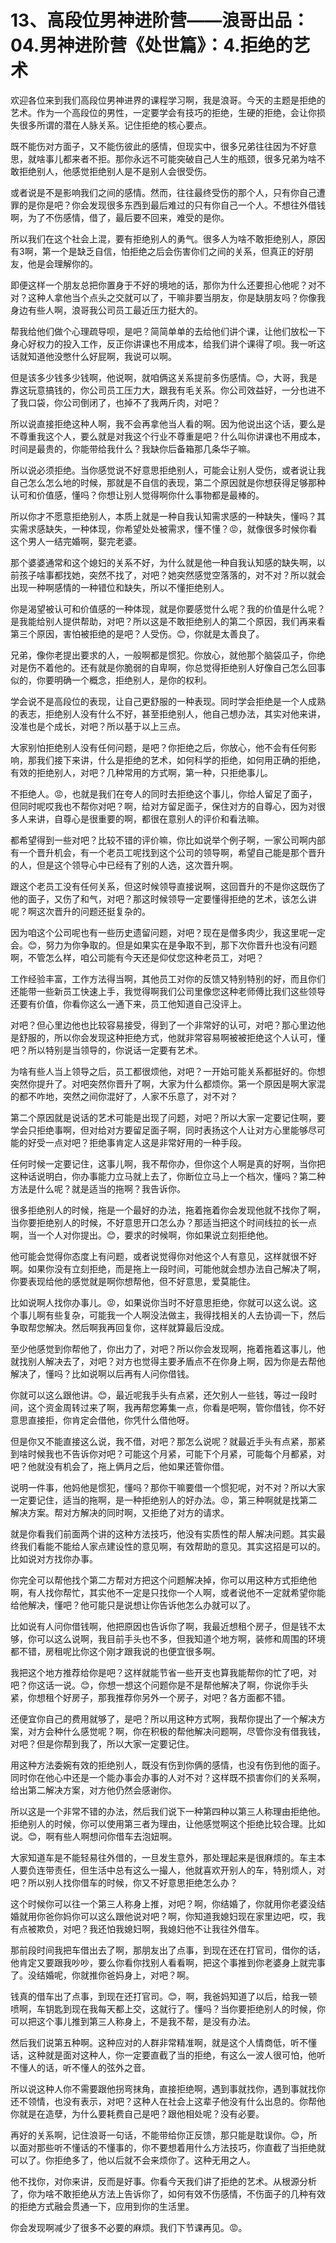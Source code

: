 # 13、高段位男神进阶营——浪哥出品：04.男神进阶营《处世篇》：4.拒绝的艺术

欢迎各位来到我们高段位男神进界的课程学习啊，我是浪哥。今天的主题是拒绝的艺术。作为一个高段位的男性，一定要学会有技巧的拒绝，生硬的拒绝，会让你损失很多所谓的潜在人脉关系。记住拒绝的核心要点。

既不能伤对方面子，又不能伤彼此的感情，但现实中，很多兄弟往往因为不好意思，就啥事儿都来者不拒。那你永远不可能突破自己人生的瓶颈，很多兄弟为啥不敢拒绝别人，他感觉拒绝别人是不是别人会很受伤。

或者说是不是影响我们之间的感情。然而，往往最终受伤的那个人，只有你自己遭罪的是你是吧？你会发现很多东西到最后难过的只有你自己一个人。不想往外借钱啊，为了不伤感情，借了，最后要不回来，难受的是你。

所以我们在这个社会上混，要有拒绝别人的勇气。很多人为啥不敢拒绝别人，原因有3啊，第一个是缺乏自信，怕拒绝之后会伤害你们之间的关系，但真正的好朋友，他是会理解你的。

即便这样一个朋友总把你置身于不好的境地的话，那你为什么还要担心他呢？对不对？这种人拿他当个点头之交就可以了，干嘛非要当朋友，你是缺朋友吗？你像我身边有些人啊，浪哥我公司员工最近压力挺大的。

帮我给他们做个心理疏导呗，是吧？简简单单的去给他们讲个课，让他们放松一下身心好权力的投入工作，反正你讲课也不用成本，给我们讲个课得了呗。我一听这话就知道他没憋什么好屁啊，我说可以啊。

但是该多少钱多少钱啊，他说啊，就咱俩这关系提前多伤感情。😊，大哥，我是靠这玩意搞钱的，你公司员工压力大，跟我有毛关系。你公司效益好，一分也进不了我口袋，你公司倒闭了，也掉不了我两斤肉，对吧？

所以说直接拒绝这种人啊，我不会再拿他当人看的啊。因为他说出这个话，要么是不尊重我这个人，要么就是对我这个行业不尊重是吧？什么叫你讲课也不用成本，时间是最贵的，你能带给我什么？我缺你后备箱那几条华子嘛。

所以说必须拒绝。当你感觉说不好意思拒绝别人，可能会让别人受伤，或者说让我自己怎么怎么地的时候，那就是不自信的表现，第二个原因就是你想获得足够那种认可和价值感，懂吗？你想让别人觉得啊你什么事物都是最棒的。

所以你才不愿意拒绝别人，本质上就是一种自我认知需求感的一种缺失，懂吗？其实需求感缺失，一种体现，你希望处处被需求，懂不懂？😡，就像很多时候你看这个男人一结完婚啊，娶完老婆。

那个婆婆通常和这个媳妇的关系不好，为什么就是他一种自我认知感的缺失啊，以前孩子啥事都找她，突然不找了，对吧？她突然感觉空落落的，对不对？所以就会出现一种啊感情的一种错位和缺失，所以不懂拒绝别人。

你是渴望被认可和价值感的一种体现，就是你要感觉什么呢？我的价值是什么呢？是我能给别人提供帮助，对吧？所以这是不敢拒绝别人的第二个原因，我们再来看第三个原因，害怕被拒绝的是吧？人受伤。😊，你就是太善良了。

兄弟，像你老提出要求的人，一般啊都是惯犯。你放心，就他那个脑袋瓜子，你绝对是伤不着他的。还有就是你脆弱的自卑啊，你总觉得拒绝别人好像自己怎么回事似的，你要明确一个概念，拒绝别人，是你的权利。

学会说不是高段位的表现，让自己更舒服的一种表现。同时学会拒绝是一个人成熟的表志，拒绝别人没有什么不好，甚至拒绝别人，他自己想办法，其实对他来讲，没准也是个成长，对吧？所以基于以上三点。

大家别怕拒绝别人没有任何问题，是吧？你拒绝之后，你放心，他不会有任何影响，那我们接下来讲，什么是拒绝的艺术，如何科学的拒绝，如何用正确的拒绝，有效的拒绝别人，对吧？几种常用的方式啊，第一种，只拒绝事儿。

不拒绝人。😡，也就是我们在夸人的同时去拒绝这个事儿，你给人留足了面子，但同时呢哎我也不帮你对吧？啊，给对方留足面子，保住对方的自尊心，因为对很多人来讲，自尊心是很重要的啊，都很在意别人的评价和看法嘛。

都希望得到一些对吧？比较不错的评价嘛，你比如说举个例子啊，一家公司啊内部有一个晋升机会，有一个老员工呢找到这个公司的领导啊，希望自己能是那个晋升的人，但是这个领导心中已经有了别的人选，这次晋升啊。

跟这个老员工没有任何关系，但这时候领导直接说啊，这回晋升的不是你这既伤了他的面子，又伤了和气，对吧？那这时候领导一定要懂得拒绝的艺术，该怎么讲呢？啊这次晋升的问题还挺复杂的。

因为咱这个公司呢也有一些历史遗留问题，对吧？现在是僧多肉少，我这里呢一定会。😊，努力为你争取的。但是如果实在是争取不到，那下次你晋升也没有问题啊，不管怎么样，咱公司能有今天还是仰仗您这种老员工，对吧？

工作经验丰富，工作方法得当啊，其他员工对你的反馈又特别特别的好，而且你们还能带一些新员工快速上手，我觉得啊我们公司里像您这种老师傅比我们这些领导还要有价值，你看你这么一通下来，员工他知道自己没评上。

对吧？但心里边他也比较容易接受，得到了一个非常好的认可，对吧？那心里边他是舒服的，所以你会发现这种拒绝方式，他就非常容易啊被被拒绝这个人认可，懂吧？所以特别是当领导的，你说话一定要有艺术。

为啥有些人当上领导之后，员工都很烦他，对吧？一开始可能关系都挺好的。你想突然你提升了。对吧突然你晋升了啊，大家为什么都烦你。第一个原因是啊大家混的都不咋地，突然之间你混好了，人家不乐意了，对不对？

第二个原因就是说话的艺术可能是出现了问题，对吧？所以大家一定要记住啊，要学会只拒绝事啊，但对给对方要留足面子啊，同时表扬这个人让对方心里能够尽可能的好受一点对吧？拒绝事肯定人这是非常好用的一种手段。

任何时候一定要记住，这事儿啊，我不帮你办，但你这个人啊是真的好啊，当你把这种话说明白，你办事能力立马就上去了，你断位立马上一个档次，懂吗？第二种方法是什么呢？就是适当的拖啊？我告诉你。

很多拒绝别人的时候，拖是一个最好的办法，拖着拖着你会发现他就不找你了啊，当你要拒绝别人的时候，不好意思开口怎么办？那适当把这个时间线拉的长一点啊，当一个人对你提出。😊，要求的时候啊，你如果说立刻拒绝他。

他可能会觉得你态度上有问题，或者说觉得你对他这个人有意见，这样就很不好啊。如果你没有立刻拒绝，而是拖上一段时间，可能他就会想办法自己解决了啊，你要表现给他的感觉就是啊你想帮他，但不好意思，爱莫能住。

比如说啊人找你办事儿。😡，如果说你当时不好意思拒绝，你就可以这么说。这个事儿啊有些复杂，可能我一个人啊没法做主，我得找相关的人去协调一下，然后争取帮您解决。然后啊我再回复你，这样就算最后没成。

至少他感觉到你帮他了，你出力了，对吧？所以你会发现啊，拖着拖着这事儿，他就找别人解决去了，对吧？对方也觉得主要矛盾点不在你身上啊，因为你是去帮他解决了，懂吗？比如说啊以后再有人问你借钱。

你就可以这么跟他讲。😊，最近呢我手头有点紧，还欠别人一些钱，等过一段时间，这个资金周转过来了啊，我再帮您筹集一点，你看是吧啊，管你借钱，你不好意思直接拒，你肯定会借他，你凭什么借他呀。

但是你又不能直接这么说，我不借，对吧？那怎么说呢？就最近手头有点紧，那紧到啥时候我也不告诉你对吧？可能这个月紧，可能下个月紧，可能每个月都紧，对吧？他就没有机会了，拖上俩月之后，他如果还管你借。

说明一件事，他妈他是惯犯，懂吗？那你干嘛要借一个惯犯呢，对不对？所以大家一定要记住，适当的拖啊，是一种拒绝别人的好办法。😡，第三种啊就是找第二解决方案。帮对方解决的同时啊，又拒绝了对方的请求。

就是你看我们前面两个讲的这种方法技巧，他没有实质性的帮人解决问题。其实最终我们看能不能给人家点建设性的意见啊，有效帮助的意见。其实这招是可以的。比如说对方找你办事。

你完全可以帮他找个第二方帮对方把这个问题解决掉，你可以用这种方式拒绝他啊，有人找你帮忙，其实他不一定是只找你一个人啊，或者说他不一定就希望你能给他解决，懂吧？他可能只是说想让你告诉他怎么办就可以了。

比如说有人问你借钱啊，他把原因也告诉你了啊，我最近想租个房子，但是钱不太够，你可以这么说啊，我目前手头也不多，但我知道个地方啊，装修和周围的环境都不错，房租呢比你这个刚才跟我说的也便宜很多啊。

我把这个地方推荐给你是吧？这样就能节省一些开支也算我能帮你的忙了吧，对吧？你这话一说。😊，你想一想这个问题你是不是帮他解决了啊，你说你手头紧，你想租个好房子，那我推荐你另外一个房子，对吧？各方面都不错。

还便宜你自己的费用就够了，是吧？所以用这种方式啊，我帮你提出了一个解决方案，对方会种什么感觉呢？啊，你在积极的帮他解决问题啊，尽管你没有借我钱，对吧？但是你帮到我了，所以大家一定要记住。

用这种方法委婉有效的拒绝别人，既没有伤到你俩的感情，也没有伤到他的面子。同时你在他心中还是一个能办事会办事的人对不对？这样既不损害你们的关系啊，给出第二解决方案，对方他仍然会感谢你。

所以这是一个非常不错的办法，然后我们说下一种第四种以第三人称理由拒绝他。拒绝别人的时候，你可以使用第三者为理由，让他感觉啊这个拒绝比较合理。比如说。😊，啊有些人啊想问你借车去泡妞啊。

大家知道车是不能轻易往外借的，一旦发生意外，那处理起来是很麻烦的。车主本人要负连带责任，但生活中总有这么一撮人，他就喜欢开别人的车，特别烦人，对吧？所以别人找你借车的时候，你又不好意思拒绝怎么办？

这个时候你可以往一个第三人称身上推，对吧？啊，你结婚了，你就用你老婆没结婚就用你爸你妈你可以这么跟他说对吧？啊，你知道我媳妇现在家里边吧，哎，我有点被欺负，对吧？我还怕我媳妇啊，我媳妇他不让我往外借车。

那前段时间我把车借出去了啊，那朋友出了点事，到现在还在打官司，借你的话，他肯定又要跟我吵吵，要么你看你找别人看看啊，把这个事推到你老婆身上就完事了。没结婚呢，你就推你爸妈身上，对吧？啊。

钱真的借车出了点事，到现在还打官司。😊，啊，我爸妈知道了以后，给我一顿喷啊，车钥匙到现在我每天都上交，这就行了。懂吗？当你要拒绝别人的时候，你可以把这个事儿推到第三人称身上，不是我不帮，是没有办法。

然后我们说第五种啊。这种应对的人群非常精准啊，就是这个人情商低，听不懂话，这种就是面对这种人，你一定要直截了当的拒绝，有这么一波人很可怕，他听不懂人的话，听不懂人的弦外之音。

所以说这种人你不需要跟他拐弯抹角，直接拒绝啊，遇到事就找你，遇到事就找你还不领情，也没有表示，对吧？这种人在社会上这辈子他没有什么出息的。你帮他你就是在造孽，为什么要耗费自己是吧？跟他相处呢？没有必要。

再好的关系啊，记住浪哥一句话，不能带给你正反馈，那只能是耽误你。😊，所以面对那些听不懂话的不懂事的，你不要想着用什么方法技巧，你直截了当拒绝就可以了。你拒绝多了，他以后就不会来烦你了。这种无用之人。

他不找你，对你来讲，反而是好事。你看今天我们讲了拒绝的艺术。从根源分析了，你为啥不敢拒绝从方法上告诉你了，如何有效不伤感情，不伤面子的几种有效的拒绝方式融会贯通一下，应用到你的生活里。

你会发现啊减少了很多不必要的麻烦。我们下节课再见。😡。